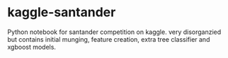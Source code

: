 # kaggle-santander

Python notebook for santander competition on kaggle.  very disorganzied but contains initial munging, feature creation, extra tree classifier and xgboost models.


